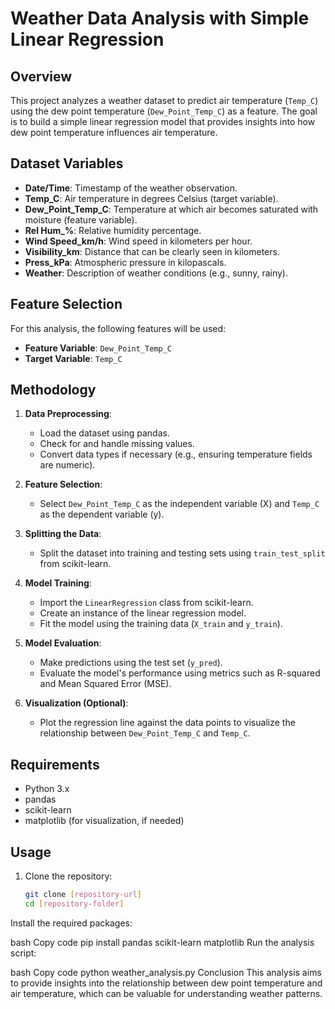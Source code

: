 # Weather Data Analysis with Simple Linear Regression

## Overview
This project analyzes a weather dataset to predict air temperature (`Temp_C`) using the dew point temperature (`Dew_Point_Temp_C`) as a feature. The goal is to build a simple linear regression model that provides insights into how dew point temperature influences air temperature.

## Dataset Variables
- **Date/Time**: Timestamp of the weather observation.
- **Temp_C**: Air temperature in degrees Celsius (target variable).
- **Dew_Point_Temp_C**: Temperature at which air becomes saturated with moisture (feature variable).
- **Rel Hum_%**: Relative humidity percentage.
- **Wind Speed_km/h**: Wind speed in kilometers per hour.
- **Visibility_km**: Distance that can be clearly seen in kilometers.
- **Press_kPa**: Atmospheric pressure in kilopascals.
- **Weather**: Description of weather conditions (e.g., sunny, rainy).

## Feature Selection
For this analysis, the following features will be used:
- **Feature Variable**: `Dew_Point_Temp_C`
- **Target Variable**: `Temp_C`

## Methodology
1. **Data Preprocessing**:
   - Load the dataset using pandas.
   - Check for and handle missing values.
   - Convert data types if necessary (e.g., ensuring temperature fields are numeric).

2. **Feature Selection**:
   - Select `Dew_Point_Temp_C` as the independent variable (X) and `Temp_C` as the dependent variable (y).

3. **Splitting the Data**:
   - Split the dataset into training and testing sets using `train_test_split` from scikit-learn.

4. **Model Training**:
   - Import the `LinearRegression` class from scikit-learn.
   - Create an instance of the linear regression model.
   - Fit the model using the training data (`X_train` and `y_train`).

5. **Model Evaluation**:
   - Make predictions using the test set (`y_pred`).
   - Evaluate the model's performance using metrics such as R-squared and Mean Squared Error (MSE).

6. **Visualization (Optional)**:
   - Plot the regression line against the data points to visualize the relationship between `Dew_Point_Temp_C` and `Temp_C`.

## Requirements
- Python 3.x
- pandas
- scikit-learn
- matplotlib (for visualization, if needed)

## Usage
1. Clone the repository:
   ```bash
   git clone [repository-url]
   cd [repository-folder]
Install the required packages:

bash
Copy code
pip install pandas scikit-learn matplotlib
Run the analysis script:

bash
Copy code
python weather_analysis.py
Conclusion
This analysis aims to provide insights into the relationship between dew point temperature and air temperature, which can be valuable for understanding weather patterns.
